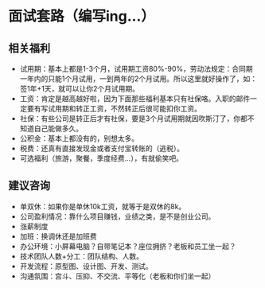# 面试套路（编写ing...）

## 相关福利
 - 试用期：基本上都是1-3个月，试用期工资80%-90%，劳动法规定：合同期一年内的只能1个月试用，一到两年的2个月试用。所以这里就好操作了，如：签1年+1天，就可以让你2个月试用期。
 - 工资：肯定是越高越好啦，因为下面那些福利基本只有社保咯。入职的邮件一定要有写试用期和转正工资，不然转正后很可能扣你工资。
 - 社保：有些公司是转正后才有社保，要是3个月试用期就因吹斯汀了，你都不知道自己能做多久。
 - 公积金：基本上都没有的，别想太多。
 - 税费：还真有直接发现金或者支付宝转账的（逃税）。
 - 可选福利（旅游，聚餐，季度经费...），有就偷笑吧。
 
## 建议咨询
 - 单双休：如果你是单休10k工资，就等于是双休的8k。
 - 公司盈利情况：靠什么项目赚钱，业绩之类，是不是创业公司。
 - 涨薪制度
 - 加班：换调休还是加班费
 - 办公环境：小屏幕电脑？自带笔记本？座位拥挤？老板和员工坐一起？
 - 技术团队人数+分工：团队结构、人数。
 - 开发流程：原型图、设计图、开发、测试。
 - 沟通氛围：宫斗、压抑、不交流、平等化（老板和你们坐一起）
